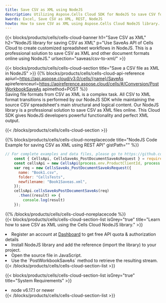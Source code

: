 ```yaml
---
title: Save CSV as XML using NodeJS 
description: Utilizing Aspose.Cells Cloud SDK for NodeJS to save CSV format file as XML format file. 
kwords: Excel, Save CSV as XML, REST, NodeJS
howto: How to save CSV as XML using Aspose.Cells Cloud NodeJS library.
---
```



{{< blocks/products/cells/cells-cloud-banner h1="Save CSV as XML" h2="NodeJS library for saving CSV as XML" p="Use SaveAs API of Cells Cloud to create customized spreadsheet workflows in NodeJS. This is a professional solution to save CSV as XML and other document formats online using NodeJS." urlsection="saveas/csv-to-xml/" >}}

{{< blocks/products/cells/cells-cloud-section  title="Save a CSV file as XML in NodeJS" >}}
{{% blocks/products/cells/cells-cloud-api-reference  apiurl=https://api.aspose.cloud/v3.0/cells/{name}/SaveAs  apireferenceurl=https://apireference.aspose.cloud/cells/#/Conversion/PostWorkbookSaveAs  apimethod=POST %}}
<br/>
Saving file formats from CSV as XML is a complex task. All CSV to XML format transitions is performed by our NodeJS SDK while maintaining the source CSV spreadsheet's main structural and logical content. Our NodeJS library is a professional solution to save CSV as XML files online. This Cloud SDK gives NodeJS developers powerful functionality and perfect XML output.

{{< /blocks/products/cells/cells-cloud-section >}}

{{% blocks/products/cells/cells-cloud-noreplacecode title="NodeJS Code Example for saving CSV as XML using REST API" gistPath="" %}}
  
```js
// For complete examples and data files, please go to https://github.com/aspose-cells-cloud/aspose-cells-cloud-node/
    const { CellsApi, CellsSaveAs_PostDocumentSaveAsRequest } = require("asposecellscloud");
    const cellsApi = new CellsApi(process.env.ProductClientId, process.env.ProductClientSecret);
    var req = new CellsSaveAs_PostDocumentSaveAsRequest({
      name: "Book1.csv",
      folder: "CellsTests",
      newfilename: "Book1Saveas.xml",
    });
    cellsApi.cellsSaveAsPostDocumentSaveAs(req)
      .then((result) => {
        console.log(result)
    });
```
  
{{% /blocks/products/cells/cells-cloud-noreplacecode  %}}
<br/>
{{< blocks/products/cells/cells-cloud-section-list isGrey="true"  title="Learn how to save CSV as XML using the Cells Cloud NodeJS library." >}}
<li>Register an account at <a href="https://dashboard.aspose.cloud/">Dashboard</a> to get free API quota & authorization details</li>
<li>Install NodeJS library and add the reference (import the library) to your project.</li>
<li>Open the source file in JavaScript.</li>
<li>Use the `PostWorkbookSaveAs` method to retrieve the resulting stream.</li>
{{< /blocks/products/cells/cells-cloud-section-list >}}

{{< blocks/products/cells/cells-cloud-section-list isGrey="true"  title="System Requirements" >}}
<li>node v6.17.1 or newer</li>
{{< /blocks/products/cells/cells-cloud-section-list >}}
